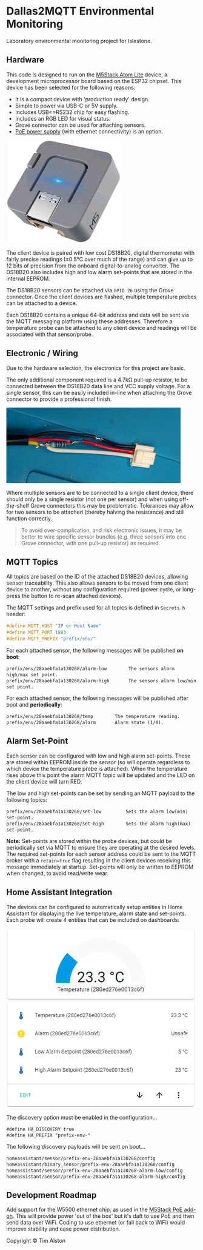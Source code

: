 # Dallas2MQTT Environmental Monitoring

Laboratory environmental monitoring project for Islestone.

## Hardware
This code is designed to run on the [M5Stack Atom Lite](https://shop.m5stack.com/collections/atom-series/products/atom-lite-esp32-development-kit) device, a development microprocessor board based on the ESP32 chipset. This device has been selected for the following reasons:

- It is a compact device with 'production ready' design.
- Simple to power via USB-C or 5V supply.
- Includes USB<>RS232 chip for easy flashing.
- Includes an RGB LED for visual status.
- Grove connector can be used for attaching sensors.
- [PoE power supply](https://shop.m5stack.com/products/atom-poe-kit-with-w5500-hy601742e) (with ethernet connectivity) is an option.

![M5Stack Atom Lite](/images/m5stack-atom-lite.png)

The client device is paired with low cost DS18B20, digital thermometer with fairly precise readings (±0.5°C over much of the range) and can give up to 12 bits of precision from the onboard digital-to-analog converter. The DS18B20 also includes high and low alarm set-points that are stored in the internal EEPROM.

The DS18B20 sensors can be attached via `GPIO 26` using the Grove connector. Once the client devices are flashed, multiple temperature probes can be attached to a device.

Each DS18B20 contains a unique 64-bit address and data will be sent via the MQTT messaging platform using these addresses. Therefore a temperature probe can be attached to any client device and readings will be associated with that sensor/probe.


## Electronic / Wiring

Due to the hardware selection, the electronics for this project are basic.

The only additional component required is a 4.7kΩ pull-up resistor, to be connected between the DS18B20 data line and VCC supply voltage. For a single sensor, this can be easily included in-line when attaching the Grove connector to provide a professional finish.

![Grove connector with 4.7k pull-up resistor.](/images/grove-pull-up.jpg)

Where multiple sensors are to be connected to a single client device, there should only be a single resistor (not one per sensor) and when using off-the-shelf Grove connectors this may be problematic. Tolerances may allow for two sensors to be attached (thereby halving the resistance) and still function correctly.

> To avoid over-complication, and risk electronic issues, it may be better to wire specific sensor bundles (e.g. three sensors into one Grove connector, with one pull-up resistor) as required.


## MQTT Topics

All topics are based on the ID of the attached DS18B20 devices, allowing sensor traceability. This also allows sensors to be moved from one client device to another, without any configuration required (power cycle, or long-press the button to re-scan attached devices).

The MQTT settings and prefix used for all topics is defined in ```Secrets.h``` header:

```c
#define MQTT_HOST "IP or Host Name"
#define MQTT_PORT 1883
#define MQTT_PREFIX "prefix/env/"
```
For each attached sensor, the following messages will be published **on boot**:

```
prefix/env/28aaebfa1a130268/alarm-low        The sensors alarm high/max set point.
prefix/env/28aaebfa1a130268/alarm-high       The sensors alarm low/min set point.
```

For each attached sensor, the following messages will be published after boot and **periodically**:

```
prefix/env/28aaebfa1a130268/temp        The temperature reading.
prefix/env/28aaebfa1a130268/alarm       Alarm state (1/0).
```

## Alarm Set-Point
Each sensor can be configured with low and high alarm set-points. These are stored within EEPROM inside the sensor (so will operate regardless to which device the temperature probe is attached). When the temperature rises above this point the alarm MQTT topic will be updated and the LED on the client device will turn RED.

The low and high set-points can be set by sending an MQTT payload to the following topics:

```
prefix/env/28aaebfa1a130268/set-low         Sets the alarm low(min) set-point.
prefix/env/28aaebfa1a130268/set-high        Sets the alarm high(max) set-point.
```
**Note:** Set-points are stored within the probe devices, but could be periodically set via MQTT to ensure they are operating at the desired levels. The required set-points for each sensor address could be sent to the MQTT broker with a `retain=true` flag resulting in the client devices receiving this message immediately at startup. Set-points will only be written to EEPROM when changed, to avoid read/write wear.

## Home Assistant Integration

The devices can be configured to automatically setup entities in Home Assistant for displaying the live temperature, alarm state and set-points. Each probe will create 4 entities that can be included on dashboards:

![Home Assistant discovery entities.](/images/homeassistant.png)

The discovery option must be enabled in the configuration...
```
#define HA_DISCOVERY true
#define HA_PREFIX "prefix-env-"
```

The following discovery payloads will be sent on boot...
```
homeassistant/sensor/prefix-env-28aaebfa1a130268/config
homeassistant/binary_sensor/prefix-env-28aaebfa1a130268/config
homeassistant/sensor/prefix-env-28aaebfa1a130268-alarm-low/config
homeassistant/sensor/prefix-env-28aaebfa1a130268-alarm-high/config
```

## Development Roadmap

Add support for the W5500 ethernet chip, as used in the [M5Stack PoE add-on](https://shop.m5stack.com/products/atom-poe-kit-with-w5500-hy601742e). This will provide power 'out of the box' but it's daft to use PoE and then send data over WiFi. Coding to use ethernet (or fall back to WiFi) would improve stability and ease power distribution.

Copyright © Tim Alston
